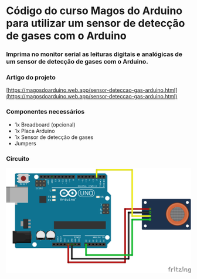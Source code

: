 # Código do curso Magos do Arduino para utilizar um sensor de detecção de gases com o Arduino

### Imprima no monitor serial as leituras digitais e analógicas de um sensor de detecção de gases com o Arduino.

### Artigo do projeto
[https://magosdoarduino.web.app/sensor-deteccao-gas-arduino.html](https://magosdoarduino.web.app/sensor-deteccao-gas-arduino.html)

### Componentes necessários
* 1x Breadboard (opcional)
* 1x Placa Arduino
* 1x Sensor de detecção de gases
* Jumpers

### Circuito
![circuito](imagens/sensor-gas-mq135-circuito.png)
